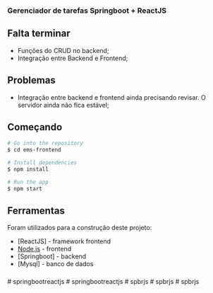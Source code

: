 ### Gerenciador de tarefas Springboot + ReactJS

## Falta terminar

- Funções do CRUD no backend;
- Integração entre Backend e Frontend;

## Problemas

- Integração entre backend e frontend ainda precisando revisar. O servidor ainda não fica estável;

## Começando

```bash
# Go into the repository
$ cd ems-frontend

# Install dependencies
$ npm install

# Run the app
$ npm start
```

## Ferramentas

Foram utilizados para a construção deste projeto:

- [ReactJS] - framework frontend
- [Node.js](https://nodejs.org/) - frontend
- [Springboot] - backend
- [Mysql] - banco de dados

###
#   s p r i n g b o o t r e a c t j s  
 #   s p r i n g b o o t r e a c t j s  
 #   s p b r j s  
 #   s p b r j s  
 #   s p b r j s  
 